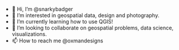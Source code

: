 - 👋 Hi, I’m @snarkybadger
- 👀 I’m interested in geospatial data, design and photography.
- 🌱 I’m currently learning how to use QGIS!
- 💞️ I’m looking to collaborate on geospatial problems, data science, visualizations.
- 📫 How to reach me @oxmandesigns

<!---
snarkybadger/snarkybadger is a ✨ special ✨ repository because its `README.md` (this file) appears on your GitHub profile.
You can click the Preview link to take a look at your changes.
--->
